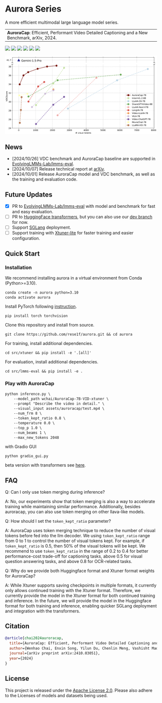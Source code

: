 # Aurora Series
A more efficient multimodal large language model series.

<table><tr><td>
    <strong>AuroraCap</strong>: Efficient, Performant Video Detailed Captioning and a New Benchmark, arXiv, 2024.
</td></tr>
</table>

[![](https://img.shields.io/badge/AuroraCap-docs-922133)](docs/auroracap/README.md)
[![](https://img.shields.io/badge/web-922133)](https://rese1f.github.io/aurora-web/)
[![](http://img.shields.io/badge/arXiv-922133)](https://arxiv.org/abs/2410.03051)
[![](https://img.shields.io/badge/%F0%9F%A4%97%20_AuroraCap_model-ffc107?color=ffc107&logoColor=white)](https://huggingface.co/collections/wchai/auroracap-66d117ffe13bedda96702013)
[![](https://img.shields.io/badge/%F0%9F%A4%97%20_VDC_benchmark-ffc107?color=ffc107&logoColor=white)](https://huggingface.co/datasets/wchai/Video-Detailed-Caption)
[![](https://img.shields.io/badge/%F0%9F%A4%97%20_Trainset-ffc107?color=ffc107&logoColor=white)](https://huggingface.co/datasets/wchai/AuroraCap-trainset)


<img src="assets/auroracap/vdc_baseline.png" align="center">

## News

- [2024/10/26] VDC benchmark and AuroraCap baseline are supported in [EvolvingLMMs-Lab/lmms-eval](https://github.com/EvolvingLMMs-Lab/lmms-eval).
- [2024/10/07] Release technical report at [arXiv](https://arxiv.org/abs/2410.03051).
- [2024/10/01] Release AuroraCap model and VDC benchmark, as well as the training and evaluation code.

## Future Updates

- [x] PR to [EvolvingLMMs-Lab/lmms-eval](https://github.com/EvolvingLMMs-Lab/lmms-eval) with model and benchmark for fast and easy evaluation.
- [ ] PR to [HuggingFace transformers](https://github.com/huggingface/transformers), but you can also use our [dev branch](https://github.com/rese1f/transformers/tree/aurora) for now.
- [ ] Support [SGLang](https://github.com/sgl-project/sglang) deployment.
- [ ] Support training with [Xtuner-lite](https://github.com/hhaAndroid/xtuner) for faster training and easier configuration.

## Quick Start  

### Installation

We recommend installing aurora in a virtual environment from Conda (Python>=3.10).
```
conda create -n aurora python=3.10
conda activate aurora
```

Install PyTorch following [instruction](https://pytorch.org/get-started/locally/).
```
pip install torch torchvision
```

Clone this repository and install from source.
```
git clone https://github.com/rese1f/aurora.git && cd aurora
```

For training, install additional dependencies.
```
cd src/xtuner && pip install -e '.[all]'
```

For evaluation, install additional dependencies.
```
cd src/lmms-eval && pip install -e .
```

### Play with AuroraCap

```
python inference.py \
    --model_path wchai/AuroraCap-7B-VID-xtuner \
    --prompt "Describe the video in detail." \
    --visual_input assets/auroracap/test.mp4 \
    --num_frm 8 \
    --token_kept_ratio 0.8 \
    --temperature 0.0 \
    --top_p 1.0 \
    --num_beams 1 \
    --max_new_tokens 2048
```

with Gradio GUI

```
python gradio_gui.py
```

beta version with transformers see [here](docs/auroracap/README.md#beta-version-with-transformers).


## FAQ

Q: Can I only use token merging during inference?

A: No, our experiments show that token merging is also a way to accelerate training while maintaining similar performance. Additionally, besides auroracap, you can also use token merging on other llava-like models.

Q: How should I set the `token_kept_ratio` parameter?

A: AuroraCap uses token merging technique to reduce the number of visual tokens before fed into the llm decoder. We using `token_kept_ratio` range from 0 to 1 to control the number of visual tokens kept. For example, if `token_kept_ratio` is 0.5, then 50% of the visual tokens will be kept. We recommend to use `token_kept_ratio` in the range of 0.2 to 0.4 for better performance-cost trade-off for captioning tasks, above 0.5 for visual question answering tasks, and above 0.8 for OCR-related tasks.

Q: Why do we provide both Huggingface format and Xtuner format weights for AuroraCap?

A: While Xtuner supports saving checkpoints in multiple formats, it currently only allows continued training with the Xtuner format. Therefore, we currently provide the model in the Xtuner format for both continued training and inference. In the future, we will provide the model in the Huggingface format for both training and inference, enabling quicker SGLang deployment and integration with the transformers.

## Citation

```bibtex
@article{chai2024auroracap,
  title={AuroraCap: Efficient, Performant Video Detailed Captioning and a New Benchmark },
  author={Wenhao Chai, Enxin Song, Yilun Du, Chenlin Meng, Vashisht Madhavan, Omer Bar-Tal, Jeng-Neng Hwang, Saining Xie, Christopher D. Manning},
  journal={arXiv preprint arXiv:2410.03051},
  year={2024}
}
```

## License

This project is released under the [Apache License 2.0](LICENSE). Please also adhere to the Licenses of models and datasets being used.

